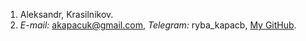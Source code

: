 1. Aleksandr, Krasilnikov.
2. *E-mail:* akapacuk@gmail.com, *Telegram:* ryba_kapacb, [My GitHub](https://github.com/alexk08).
